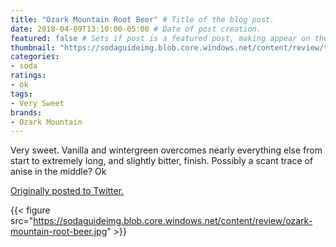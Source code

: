 ```yaml
---
title: "Ozark Mountain Root Beer" # Title of the blog post.
date: 2018-04-09T13:10:00-05:00 # Date of post creation.
featured: false # Sets if post is a featured post, making appear on the home page side bar.
thumbnail: "https://sodaguideimg.blob.core.windows.net/content/review/thumbs/ozark-mountain-root-beer.jpg" # Sets thumbnail image appearing inside card on homepage.
categories:
- soda
ratings:
- ok
tags:
- Very Sweet
brands:
- Ozark Mountain
---
```


Very sweet. Vanilla and wintergreen overcomes nearly everything else from start to extremely long, and slightly bitter, finish. Possibly a scant trace of anise in the middle? Ok

[Originally posted to Twitter.](https://twitter.com/Cavorter/status/983406776895918080)

{{< figure src="https://sodaguideimg.blob.core.windows.net/content/review/ozark-mountain-root-beer.jpg" >}}